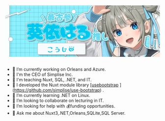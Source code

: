 [![Banner](./assets/haru.png)]()

## 

- 🔭 I’m currently working on Orleans and Azure.
- 🚀 I'm the CEO of Simplise Inc.
- 🏫 I'm teaching Nuxt, SQL, .NET, and IT.
- 🏢 I developed the Nuxt module library [[usebootstrap](https://usebootstrap.org/)  ](https://github.com/simplise/use-bootstrap) .
- 🌱 I’m currently learning .NET on Linux. 
- 👯 I’m looking to collaborate on lecturing in IT. 
- 🤔 I’m looking for help with 💰funding opportunities.
- 💬 Ask me about Nuxt3,.NET,Orleans,SQLite,SQL Server.
